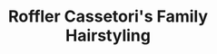 ---
title: "Roffler Cassetori's Family Hairstyling"
url: /exeter/roffler-cassetoris-family-hairstyling/
shop: Friseur
---